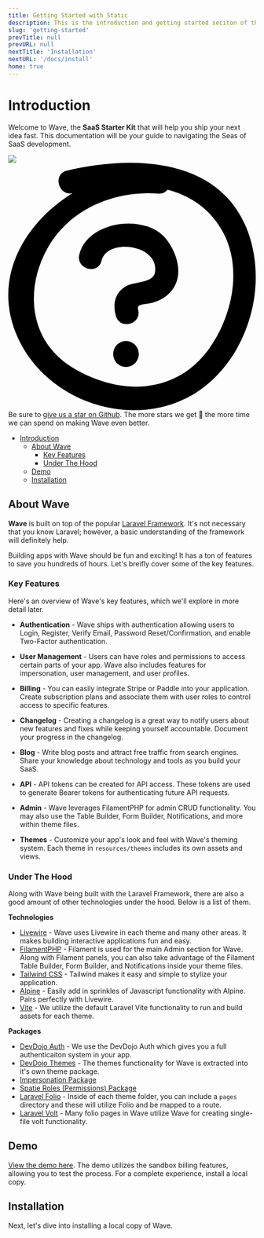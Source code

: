 ```yaml
---
title: Getting Started with Static
description: This is the introduction and getting started seciton of the Static documentation.
slug: 'getting-started'
prevTitle: null
prevURL: null
nextTitle: 'Installation'
nextURL: '/docs/install'
home: true
---
```


# Introduction

Welcome to Wave, the **SaaS Starter Kit** that will help you ship your next idea fast. This documentation will be your guide to navigating the Seas of SaaS development.

<div class="flex relative items-center py-5 pr-5 pl-[140px] my-10 leading-normal text-white bg-gradient-to-br from-blue-500 to-indigo-600  rounded-md">
<img src="https://cdn.devdojo.com/images/march2021/octocat-help.png" class="absolute left-0 flex-shrink-0 my-0 mt-2 mr-3.5 ml-2 w-auto h-32" /> 
<svg  class="hidden flex-shrink-0 my-0 mr-3.5 w-auto h-10" xmlns="http://www.w3.org/2000/svg" viewBox="0 0 60 60" fill="none"><path fill="#000" d="M31.644 46.367c0 1.733-1.39 3.14-3.099 3.14-1.713 0-3.104-1.406-3.104-3.14 0-1.734 1.39-3.142 3.104-3.142 1.71.003 3.1 1.408 3.1 3.142ZM22.612 23.744c1.374-5.633 14.076-3.948 12.957 2.825-.42 2.529-4.902 2.312-6.74 3.229-2.906 1.446-3.56 4.312-2.744 7.304.958 3.52 6.357 2.023 5.395-1.504-.392-1.435 1.367-1.188 2.83-1.52 1.907-.428 3.508-1.184 4.877-2.604 3.586-3.714 1.903-9.437-.885-12.964-4.994-6.328-19.082-4.49-21.08 3.726-.866 3.548 4.529 5.052 5.39 1.508Z"/><path fill="#000" d="M58.14 16.805C51.474-1.52 30.006-1.86 14.194 1.906c-3.467.825-2.053 6.147 1.362 5.477-11.78 7.305-19.67 20.77-13.275 34.938 7.496 16.613 30.228 23.27 44.856 12.3C58.267 46.278 62.9 29.886 58.14 16.805ZM47.876 46.142c-8.345 10.456-21.959 9.987-32.526 3.36-10.22-6.404-11.375-18.73-5.916-28.64 5.378-9.758 16.414-14.18 26.986-13.395 1.015.077 1.73-.329 2.175-.942 5.54 1.446 10.4 4.585 13.521 10.41 4.897 9.137 1.91 21.503-4.24 29.207Z"/></svg>
<span>Be sure to <a href="https://github.com/thedevdojo/wave" target="_blank" class="text-white underline">give us a star on Github</a>. The more stars we get 🤩 the more time we can spend on making Wave even better.</span>
</div>

- [Introduction](#introduction)
  - [About Wave](#about-wave)
    - [Key Features](#key-features)
    - [Under The Hood](#under-the-hood)
  - [Demo](#demo)
  - [Installation](#installation)

## About Wave

**Wave** is built on top of the popular <a href="https://laravel.com" target="_blank">Laravel Framework</a>. It's not necessary that you know Laravel; however, a basic understanding of the framework will definitely help.

Building apps with Wave should be fun and exciting! It has a ton of features to save you hundreds of hours. Let's breifly cover some of the key features.

### Key Features

Here's an overview of Wave's key features, which we'll explore in more detail later.

 - **Authentication** - Wave ships with authentication allowing users to Login, Register, Verify Email, Password Reset/Confirmation, and enable Two-Factor authentication.

 - **User Management** - Users can have roles and permissions to access certain parts of your app. Wave also includes features for impersonation, user management, and user profiles.

 - **Billing** - You can easily integrate Stripe or Paddle into your application. Create subscription plans and associate them with user roles to control access to specific features.

 - **Changelog** - Creating a changelog is a great way to notify users about new features and fixes while keeping yourself accountable. Document your progress in the changelog.

- **Blog** - Write blog posts and attract free traffic from search engines. Share your knowledge about technology and tools as you build your SaaS.

- **API** - API tokens can be created for API access. These tokens are used to generate Bearer tokens for authenticating future API requests.

- **Admin** - Wave leverages FilamentPHP for admin CRUD functionality. You may also use the Table Builder, Form Builder, Notifications, and more within theme files.

- **Themes** - Customize your app's look and feel with Wave's theming system. Each theme in `resources/themes` includes its own assets and views.

### Under The Hood

Along with Wave being built with the Laravel Framework, there are also a good amount of other technologies under the hood. Below is a list of them.

**Technologies**

- <a href="https://livewire.laravel.com" target="_blank" class="font-bold">Livewire</a> - Wave uses Livewire in each theme and many other areas. It makes building interactive applications fun and easy.
- <a href="https://filamentphp.com" target="_blank" class="font-bold">FilamentPHP</a> - Filament is used for the main Admin section for Wave. Along with Filament panels, you can also take advantage of the Filament Table Builder, Form Builder, and Notifications inside your theme files.
- <a href="https://tailwidcss.com" target="_blank" class="font-bold">Tailwind CSS</a> - Tailwind makes it easy and simple to stylize your application.
- <a href="https://alpinejs.dev" target="_blank" class="font-bold">Alpine</a> - Easily add in sprinkles of Javascript functionality with Alpine. Pairs perfectly with Livewire.
- <a href="https://vitejs.dev/" target="_blank" class="font-bold">Vite</a> - We utilize the default Laravel Vite functionality to run and build assets for each theme. 

**Packages**

- <a href="https://devdojo.com/auth" target="_blank" class="font-bold">DevDojo Auth</a> - We use the DevDojo Auth which gives you a full authenticaiton system in your app.
- <a href="https://github.com/thedevdojo/themes" target="_blank" class="font-bold">DevDojo Themes</a> - The themes functionality for Wave is extracted into it's own theme package.
- <a href="https://github.com/404labfr/laravel-impersonate" target="_blank" class="font-bold">Impersonation Package</a>
- <a href="https://spatie.be/docs/laravel-permission" target="_blank" class="font-bold">Spatie Roles (Permissions) Package</a>
- <a href="https://laravel.com/docs/folio" target="_blank" class="font-bold">Laravel Folio</a> - Inside of each theme folder, you can include a `pages` directory and these will utilize Folio and be mapped to a route.
- <a href="https://livewire.laravel.com/docs/volt" target="_blank" class="font-bold">Laravel Volt</a> - Many folio pages in Wave utilize Wave for creating single-file volt functionality.

## Demo

<a href="https://devdojo.com/wave" target="_blank">View the demo here</a>. The demo utilizes the sandbox billing features, allowing you to test the process. For a complete experience, install a local copy.

## Installation

Next, let's dive into installing a local copy of Wave.

